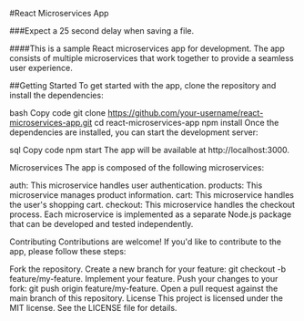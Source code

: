 #React Microservices App

###Expect a 25 second delay when saving a file.

####This is a sample React microservices app for development. The app consists of multiple microservices that work together to provide a seamless user experience.

##Getting Started
To get started with the app, clone the repository and install the dependencies:

bash
Copy code
git clone https://github.com/your-username/react-microservices-app.git
cd react-microservices-app
npm install
Once the dependencies are installed, you can start the development server:

sql
Copy code
npm start
The app will be available at http://localhost:3000.

Microservices
The app is composed of the following microservices:

auth: This microservice handles user authentication.
products: This microservice manages product information.
cart: This microservice handles the user's shopping cart.
checkout: This microservice handles the checkout process.
Each microservice is implemented as a separate Node.js package that can be developed and tested independently.

Contributing
Contributions are welcome! If you'd like to contribute to the app, please follow these steps:

Fork the repository.
Create a new branch for your feature: git checkout -b feature/my-feature.
Implement your feature.
Push your changes to your fork: git push origin feature/my-feature.
Open a pull request against the main branch of this repository.
License
This project is licensed under the MIT license. See the LICENSE file for details.